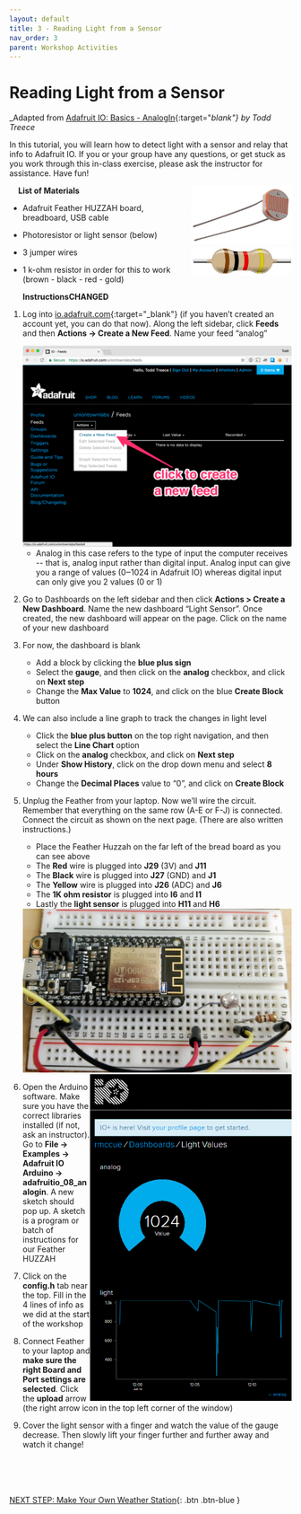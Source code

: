 ```yaml
---
layout: default
title: 3 - Reading Light from a Sensor
nav_order: 3
parent: Workshop Activities
---
```


# Reading Light from a Sensor

_Adapted from [Adafruit IO: Basics - AnalogIn](https://learn.adafruit.com/adafruit-io-basics-analog-input){:target="_blank"} by Todd Treece_

In this tutorial, you will learn how to detect light with a sensor and relay that info to Adafruit IO. If you or your group have any questions, or get stuck as you work through this in-class exercise, please ask the instructor for assistance.  Have fun!

<img src="images/act-2/1-photores.png" alt="photoresistor" style="float:right;width:180px;">

&nbsp;&nbsp;&nbsp;&nbsp;**List of Materials**
-   Adafruit Feather HUZZAH board, breadboard, USB cable
-   Photoresistor or light sensor (below)

    <img src="images/act-2/1-res.png" alt="resistor" style="float:right;width:180px;">

-   3 jumper wires
-   1 k-ohm resistor in order for this to work (brown - black - red - gold)

    **InstructionsCHANGED**<br>
    
1.  Log into [io.adafruit.com](io.adafruit.com){:target="_blank"} (if you haven’t created an account yet, you can do that now). Along the left sidebar, click **Feeds** and then **Actions -> Create a New Feed**. Name your feed “analog”
    
    <img src="images/act-2/4-menu.png" alt="menu" style="width:720px;">
    
    -   Analog in this case refers to the type of input the computer receives -- that is, analog input rather than digital input. Analog input can give you a range of values (0‒1024 in Adafruit IO) whereas digital input can only give you 2 values (0 or 1)
    
2.  Go to Dashboards on the left sidebar and then click **Actions > Create a New Dashboard**. Name the new dashboard “Light Sensor”. Once created, the new dashboard will appear on the page. Click on the name of your new dashboard
3.  For now, the dashboard is blank
    -   Add a block by clicking the **blue plus sign**
    -   Select the **gauge**, and then click on the **analog** checkbox, and click on **Next step**
    -   Change the **Max Value** to **1024**, and click on the blue **Create Block** button
4.  We can also include a line graph to track the changes in light level
    -   Click the **blue plus button** on the top right navigation, and then select the **Line Chart** option
    -   Click on the **analog** checkbox, and click on **Next step**
    -   Under **Show History**, click on the drop down menu and select **8 hours**
    -   Change the **Decimal Places** value to “0”, and click on **Create Block**
5.  Unplug the Feather from your laptop. Now we’ll wire the circuit. Remember that everything on the same row (A-E or F-J) is connected. Connect the circuit as shown on the next page. (There are also written instructions.)
    -   Place the Feather Huzzah on the far left of the bread board as you can see above
    -   The **Red** wire is plugged into **J29** (3V) and **J11**
    -   The **Black** wire is plugged into **J27** (GND) and **J1**
    -   The **Yellow** wire is plugged into **J26** (ADC) and **J6**
    -   The **1K ohm resistor** is plugged into **I6** and **I1**
    -   Lastly the **light sensor** is plugged into **H11** and **H6**

    <img src="images/act-2/5-breadboard.png" alt="" style="width:720px;">
    
    <img src="images/act-2/5-speed.png" alt="speed" style="float:right;width:360px;">

6.  Open the Arduino software. Make sure you have the correct libraries installed (if not, ask an instructor). Go to **File -> Examples -> Adafruit IO Arduino -> adafruitio_08_analogin**. A new sketch should pop up. A sketch is a program or batch of instructions for our Feather HUZZAH
7.  Click on the **config.h** tab near the top. Fill in the 4 lines of info as we did at the start of the workshop
8.  Connect Feather to your laptop and **make sure the right Board and Port settings are selected**. Click the **upload** arrow (the right arrow icon in the top left corner of the window)
9.  Cover the light sensor with a finger and watch the value of the gauge decrease. Then slowly lift your finger further and further away and watch it change!

<br><br><br><br>[NEXT STEP: Make Your Own Weather Station](act-3.html){: .btn .btn-blue }
